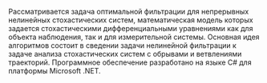 Рассматривается задача оптимальной фильтрации для непрерывных нелинейных стохастических систем, математическая модель которых задается стохастическими дифференциальными уравнениями как для объекта наблюдения, так и для измерительной системы.
    Основная идея алгоритмов состоит в сведении задачи нелинейной фильтрации к задаче анализа стохастических систем с обрывами и ветвлениями траекторий.
    Программное обеспечение разработано на языке C# для платформы Microsoft .NET.
